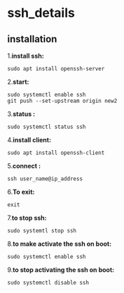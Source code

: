 # ssh_details

## installation

1.**install ssh:**
```terminal
sudo apt install openssh-server
```

2.**start:**
```terminal
sudo systemctl enable ssh
git push --set-upstream origin new2
```

3.**status :**
```terminal
sudo systemctl status ssh
```


4.**install client:**
```terminal:
sudo apt install openssh-client
```


5.**connect :**
```terminal
ssh user_name@ip_address
```

6.**To exit:**
```terminal
exit
```

7.**to stop ssh:**
```terminal
sudo systemtl stop ssh
```

8.**to make activate the ssh on boot:**
```terminal:
sudo systemctl enable ssh
```

9.**to stop activating the ssh on boot:**
```terminal:
sudo systemctl disable ssh
```


